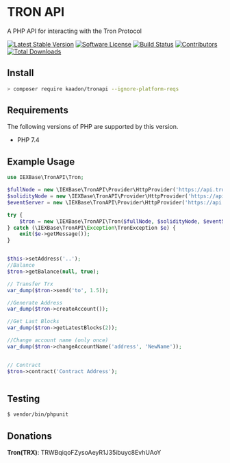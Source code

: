 # TRON API
A PHP API for interacting with the Tron Protocol

[![Latest Stable Version](https://poser.pugx.org/kaadon/tronApi/version)](https://packagist.org/packages/kaadon/tronApi)
[![Software License](https://img.shields.io/badge/license-MIT-brightgreen.svg?style=flat-square)](LICENSE)
[![Build Status](https://api.travis-ci.com/kaadon/tronApi.svg?branch=master)](https://travis-ci.com/kaadon/tronApi)
[![Contributors](https://img.shields.io/github/contributors/kaadon/tronApi.svg)](https://github.com/kaadon/tronApi/graphs/contributors)
[![Total Downloads](https://img.shields.io/packagist/dt/kaadon/tronApi.svg?style=flat-square)](https://packagist.org/packages/kaadon/tronApi)

## Install

```bash
> composer require kaadon/tronapi --ignore-platform-reqs
```
## Requirements

The following versions of PHP are supported by this version.

* PHP 7.4

## Example Usage

```php
use IEXBase\TronAPI\Tron;

$fullNode = new \IEXBase\TronAPI\Provider\HttpProvider('https://api.trongrid.io');
$solidityNode = new \IEXBase\TronAPI\Provider\HttpProvider('https://api.trongrid.io');
$eventServer = new \IEXBase\TronAPI\Provider\HttpProvider('https://api.trongrid.io');

try {
    $tron = new \IEXBase\TronAPI\Tron($fullNode, $solidityNode, $eventServer);
} catch (\IEXBase\TronAPI\Exception\TronException $e) {
    exit($e->getMessage());
}


$this->setAddress('..');
//Balance
$tron->getBalance(null, true);

// Transfer Trx
var_dump($tron->send('to', 1.5));

//Generate Address
var_dump($tron->createAccount());

//Get Last Blocks
var_dump($tron->getLatestBlocks(2));

//Change account name (only once)
var_dump($tron->changeAccountName('address', 'NewName'));


// Contract
$tron->contract('Contract Address');



```

## Testing

``` bash
$ vendor/bin/phpunit
```

## Donations
**Tron(TRX)**: TRWBqiqoFZysoAeyR1J35ibuyc8EvhUAoY
